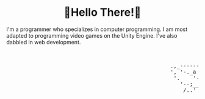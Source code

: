 


<h1 align = "center">🔷Hello There!🔷</h1>
<p>I'm a programmer who specializes in computer programming.
I am most adapted to programming video games on the Unity Engine.
I've also dabbled in web development.</p>
<pre>
                                                                             __
                                                                 '.'--.--'.-'
                                                   .,_------.___,   \' r'
                                                   ', '-._a      '-' .'
                                                    '.    '-'Y \._  /
                                                      '--;____'--.'-,
                                                       /..'       '''
</pre>
